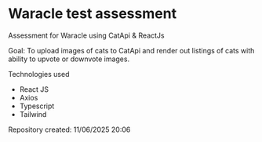 # Waracle test assessment
Assessment for Waracle using CatApi &amp; ReactJs

Goal:
To upload images of cats to CatApi and render out listings of cats with ability to upvote or downvote images. 

Technologies used
* React JS
* Axios
* Typescript
* Tailwind

Repository created: 11/06/2025 20:06
